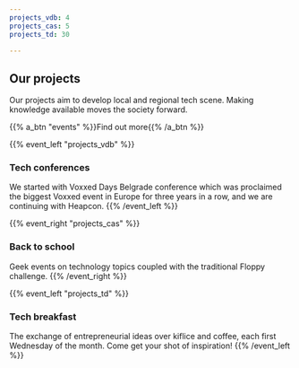 ```yaml
---
projects_vdb: 4
projects_cas: 5
projects_td: 30

---
```

## Our projects

Our projects aim to develop local and regional tech scene. Making knowledge available moves the society forward.

{{% a_btn "events" %}}Find out more{{% /a_btn %}}

{{% event_left "projects_vdb" %}}
### Tech conferences

We started with Voxxed Days Belgrade conference which was proclaimed the biggest Voxxed event in Europe for three years in a row, and we are continuing with Heapcon.
{{% /event_left %}}

{{% event_right "projects_cas" %}}
### Back to school

Geek events on technology topics coupled with the traditional Floppy challenge.
{{% /event_right %}}

{{% event_left "projects_td" %}}
### Tech breakfast

The exchange of entrepreneurial ideas over kiflice and coffee, each first Wednesday of the month. Come get your shot of inspiration!
{{% /event_left %}}
